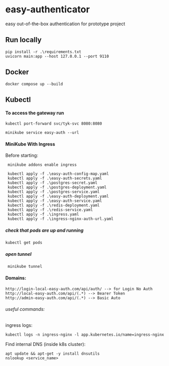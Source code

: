 # easy-authenticator
easy out-of-the-box authentication for prototype project

## Run locally
```
pip install -r .\requirements.txt  
uvicorn main:app --host 127.0.0.1 --port 9110
```

## Docker
```
docker compose up --build
```


## Kubectl
#### To access the gateway run
```
kubectl port-forward svc/tyk-svc 8080:8080

minikube service easy-auth --url
```


#### MiniKube With Ingress

Before starting:
```commandline
 minikube addons enable ingress
```

```commandline
 kubectl apply -f .\easy-auth-config-map.yaml
 kubectl apply -f .\easy-auth-secrets.yaml
 kubectl apply -f .\postgres-secret.yaml
 kubectl apply -f .\postgres-deployment.yaml
 kubectl apply -f .\postgres-service.yaml
 kubectl apply -f .\easy-auth-deployment.yaml
 kubectl apply -f .\easy-auth-service.yaml
 kubectl apply -f .\redis-deployment.yaml
 kubectl apply -f .\redis-service.yaml
 kubectl apply -f .\ingress.yaml
 kubectl apply -f .\ingress-nginx-auth-url.yaml

```

##### check that pods are up and running
```commandline
kubectl get pods
```

##### open tunnel
```commandline
 minikube tunnel
```

#### Domains:
```text
http://login-local-easy-auth.com/api/auth/ --> for Login No Auth
http://local-easy-auth.com/api/(.*) --> Bearer Token
http://admin-easy-auth.com/api/(.*) --> Basic Auto
```

###### useful commands:

ingress logs:
```commandline
kubectl logs -n ingress-nginx -l app.kubernetes.io/name=ingress-nginx
```

Find internal DNS (inside k8s cluster):
```commandline
apt update && apt-get -y install dnsutils
nslookup <service_name>
```